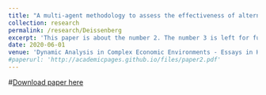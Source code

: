 ```yaml
---
title: "A multi-agent methodology to assess the effectiveness of alternative systemic-risk adjusted capital requirements"
collection: research
permalink: /research/Deissenberg
excerpt: 'This paper is about the number 2. The number 3 is left for future work.'
date: 2020-06-01
venue: 'Dynamic Analysis in Complex Economic Environments - Essays in Honor of Christophe Deissenberg'
#paperurl: 'http://academicpages.github.io/files/paper2.pdf'
---
```


#[Download paper here](http://academicpages.github.io/files/paper2.pdf)
